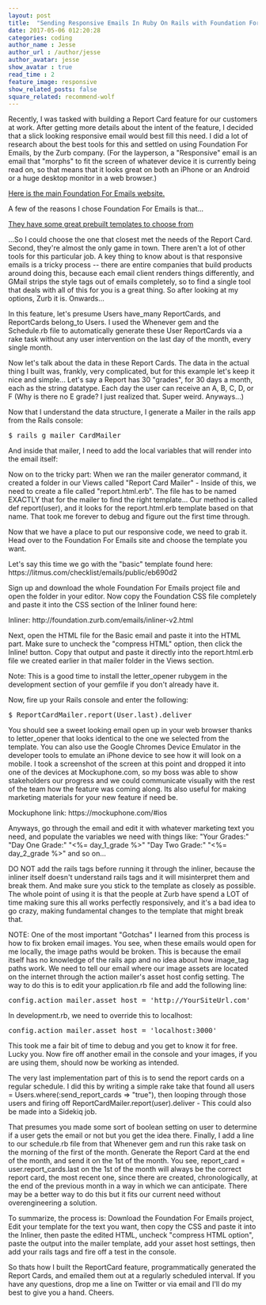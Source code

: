 ```yaml
---
layout: post
title:  "Sending Responsive Emails In Ruby On Rails with Foundation For Emails"
date: 2017-05-06 012:20:28
categories: coding
author_name : Jesse
author_url : /author/jesse
author_avatar: jesse
show_avatar : true
read_time : 2
feature_image: responsive
show_related_posts: false
square_related: recommend-wolf
---
```

<p>Recently, I was tasked with building a Report Card feature for our customers at work. After getting
more details about the intent of the feature, I decided that a slick looking responsive email would
best fill this need. I did a lot of research about the best tools for this and settled on using Foundation
For Emails, by the Zurb company. (For the layperson, a "Responsive" email is an email that "morphs" to fit the screen of whatever device it is currently being read on, so that means that it looks great on both an iPhone or an Android or a huge desktop monitor in a web browser.)</p>

[Here is the main Foundation For Emails website.](http://foundation.zurb.com/emails.html)

<p>A few of the reasons I chose Foundation For Emails is that...</p>

 [They have some great prebuilt templates to choose from](http://foundation.zurb.com/emails/email-templates.html)

 <p>...So I could choose the one that closest met the needs of the Report Card. Second, they're almost the only game in town. There aren't a lot of other tools for this particular job. A key thing to know about is that responsive emails is a tricky process -- there are entire companies that build products around doing this, because each email client renders things differently, and GMail strips the style tags out of emails completely, so to find a single tool that deals with all of this for you is a great thing. So after looking at my options, Zurb it is. Onwards...</p>

<p>In this feature, let's presume Users have_many ReportCards, and ReportCards belong_to Users.
I used the Whenever gem and the Schedule.rb file to automatically generate these User ReportCards via a rake task without any user intervention on the last day of the month, every single month.</p>

<p>Now let's talk about the data in these Report Cards. The data in the actual thing I built was, frankly, very complicated, but for this example let's keep it nice and simple... Let's say a Report has 30 "grades", for 30 days a month, each as the string datatype. Each day the user can receive an A, B, C, D, or F (Why is there no E grade? I just realized that. Super weird. Anyways...)</p>


<p>Now that I understand the data structure, I generate a Mailer in the rails app from the Rails console:

<pre>$ rails g mailer CardMailer</pre>

<p>And inside that mailer, I need to add the local variables that will render into the email itself:<p>

<script src="https://gist.github.com/piratebroadcast/f2428257baaab951fc5aa10dce42ffc0.js"></script>


<p>Now on to the tricky part: When we ran the mailer generator command, it created a folder in our Views called "Report Card Mailer" - Inside of this, we need to create a file called "report.html.erb". The file has to be named EXACTLY that for the mailer to find the right template... Our method is called def report(user), and it looks for the report.html.erb template based on that name. That took me forever to debug and figure out the first time through.</p>

<p>Now that we have a place to put our responsive code, we need to grab it. Head over to the Foundation For Emails site and choose the template you want.</p>

<p>Let's say this time we go with the "basic" template found here: https://litmus.com/checklist/emails/public/eb690d2</p>


<p>Sign up and download the whole Foundation For Emails project file and open the folder in your editor. Now copy the Foundation CSS file completely and paste it into the CSS section of the Inliner found here:</p>

<p>Inliner: http://foundation.zurb.com/emails/inliner-v2.html</p>

<p>Next, open the HTML file for the Basic email and paste it into the HTML part. Make sure to uncheck the "compress HTML" option, then click the Inline! button. Copy that output and paste it directly into the report.html.erb file we created earlier in that mailer folder in the Views section.</p>

<p>Note: This is a good time to install the letter_opener rubygem in the development section of your gemfile if you don't already have it.

Now, fire up your Rails console and enter the following:</p>

<pre>$ ReportCardMailer.report(User.last).deliver</pre>

<p>You should see a sweet looking email open up in your web browser thanks to letter_opener that looks identical to the one we selected from the template. You can also use the Google Chromes Device Emulator in the developer tools to emulate an iPhone device to see how it will look on a mobile. I took a screenshot of the screen at this point and dropped it into one of the devices at Mockuphone.com, so my boss was able to show stakeholders our progress and we could communicate visually with the rest of the team how the feature was coming along. Its also useful for making marketing materials for your new feature if need be.</p>

<p>Mockuphone link: https://mockuphone.com/#ios</p>

<p>Anyways, go through the email and edit it with whatever marketing text you need, and populate the variables we need with things like:
"Your Grades:"
"Day One Grade:" "<%= day_1_grade %>"
"Day Two Grade:" "<%= day_2_grade %>"
and so on...</p>

<p>DO NOT add the rails tags before running it through the inliner, because the inliner itself doesn't understand rails tags and it will misinterpret them and break them. And make sure you stick to the template as closely as possible. The whole point of using it is that the people at Zurb have spend a LOT of time making sure this all works perfectly responsively, and it's a bad idea to go crazy, making fundamental changes to the template that might break that.</p>

<p>NOTE: One of the most important "Gotchas" I learned from this process is how to fix broken email images. You see, when these emails would open for me locally, the image paths would be broken. This is because the email itself has no knowledge of the rails app and no idea about how image_tag paths work. We need to tell our email where our image assets are located on the internet through the action mailer's asset host config setting. The way to do this is to edit your application.rb file and add the following line:</p>

<pre>config.action_mailer.asset_host = 'http://YourSiteUrl.com'</pre>

<p>In development.rb, we need to override this to localhost:</p>

<pre>config.action_mailer.asset_host = 'localhost:3000'</pre>

<p>This took me a fair bit of time to debug and you get to know it for free. Lucky you. Now fire off another email in the console and your images, if you are using them, should now be working as intended.</p>

<p>The very last implementation part of this is to send the report cards on a regular schedule. I did this by writing a simple rake take that found all users = Users.where(:send_report_cards => "true"), then
looping through those users and firing off ReportCardMailer.report(user).deliver - This could also be made into a Sidekiq job.</p>

<p>That presumes you made some sort of boolean setting on user to determine if a user gets the email or not but you get the idea there. Finally, I add a line to our schedule.rb file from that Whenever gem and run this rake task on the morning of the first of the month. Generate the Report Card at the end of the month, and send it on the 1st of the month. You see, report_card = user.report_cards.last on the 1st of the month will always be the correct report card, the most recent one, since there are created, chronologically, at the end of the previous month in a way in which we can anticipate. There may be a better way to do this but it fits our current need without overengineering a solution.</p>

<p>To summarize, the process is: Download the Foundation For Emails project, Edit your template for the text you want, then copy the CSS and paste it into the Inliner, then paste the edited HTML, uncheck "compress HTML option", paste the output into the mailer template, add your asset host settings, then add your rails tags and fire off a test in the console.</p>

<p>So thats how I built the ReportCard feature, programmatically generated the Report Cards, and emailed them out at a regularly scheduled interval. If you have any questions, drop me a line on Twitter or via email and I'll do my best to give you a hand. Cheers.</p>
